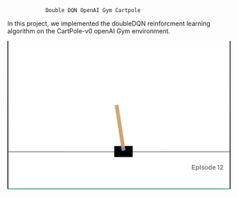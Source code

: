                 Double DQN OpenAI Gym Cartpole

In this project, we implemented the doubleDQN reinforcment learning algorithm on 
the CartPole-v0 openAI Gym environment.



![The CartPole-v0 Environment](Images/cartpole.PNG)
